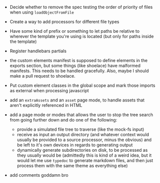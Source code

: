 - Decide whether to remove the spec testing the order of priority of files when using `loadObjectFromFile`
- Create a way to add processors for different file types
- Have some kind of prefix or something to let paths be relative to wherever the template you're using is located (but only for paths inside the template)
- Register handlebars partials
- the custom elements manifest is supposed to define elements in the exports section, but some things (like shoelace) have malformed manifests. This needs to be handled gracefully. Also, maybe I should make a pull request to shoelace.
- Put custom element classes in the global scope and mark those imports as external when processing javascript
- add an `extraAssets` and an `asset` page mode, to handle assets that aren't explicitly referenced in HTML
- add a page mode or modes that allows the user to stop the tree search from going further down and do one of the following:

    - provide a simulated file tree to traverse (like the mock-fs input)
    - receive as input an output directory (and whatever context would usually be provided to a source processor, minus the obvious) and be left to it's own devices in regards to generating output
    - dynamically generate subdirectories on disk, to be processed as they usually would be (admittedly this is kind of a weird idea, but it would let me use `typedoc` to generate markdown files, and then just process them with the same theme as everything else)

- add comments goddamn bro
